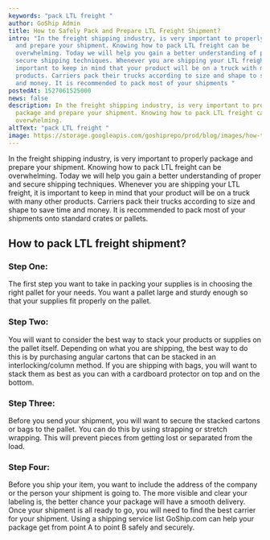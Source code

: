 ```yaml
---
keywords: "pack LTL freight "
author: GoShip Admin
title: How to Safely Pack and Prepare LTL Freight Shipment?
intro: "In the freight shipping industry, is very important to properly package
  and prepare your shipment. Knowing how to pack LTL freight can be
  overwhelming. Today we will help you gain a better understanding of proper and
  secure shipping techniques. Whenever you are shipping your LTL freight, it is
  important to keep in mind that your product will be on a truck with many other
  products. Carriers pack their trucks according to size and shape to save time
  and money. It is recommended to pack most of your shipments "
postedAt: 1527061525000
news: false
description: In the freight shipping industry, is very important to properly
  package and prepare your shipment. Knowing how to pack LTL freight can be
  overwhelming.
altText: "pack LTL freight "
image: https://storage.googleapis.com/goshiprepo/prod/blog/images/how-to-safely-prepare-your-ltl-freight-shipment.jpg
---
```

In the freight shipping industry, is very important to properly package and prepare your shipment. Knowing how to pack LTL freight can be overwhelming. Today we will help you gain a better understanding of proper and secure shipping techniques. Whenever you are shipping your LTL freight, it is important to keep in mind that your product will be on a truck with many other products. Carriers pack their trucks according to size and shape to save time and money. It is recommended to pack most of your shipments onto standard crates or pallets.

## How to pack LTL freight shipment?

### Step One:

The first step you want to take in packing your supplies is in choosing the right pallet for your needs. You want a pallet large and sturdy enough so that your supplies fit properly on the pallet.

### Step Two:

You will want to consider the best way to stack your products or supplies on the pallet itself. Depending on what you are shipping, the best way to do this is by purchasing angular cartons that can be stacked in an interlocking/column method. If you are shipping with bags, you will want to stack them as best as you can with a cardboard protector on top and on the bottom.

### Step Three:

Before you send your shipment, you will want to secure the stacked cartons or bags to the pallet. You can do this by using strapping or stretch wrapping. This will prevent pieces from getting lost or separated from the load.

### Step Four:

Before you ship your item, you want to include the address of the company or the person your shipment is going to. The more visible and clear your labeling is, the better chance your package will have a smooth delivery. Once your shipment is all ready to go, you will need to find the best carrier for your shipment. Using a shipping service list GoShip.com can help your package get from point A to point B safely and securely.